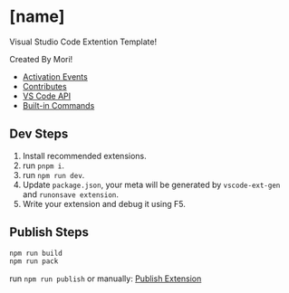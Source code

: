 # [name]

Visual Studio Code Extention Template!

Created By Mori!

-   [Activation Events](https://code.visualstudio.com/api/references/activation-events)
-   [Contributes](https://code.visualstudio.com/api/references/contribution-points)
-   [VS Code API](https://code.visualstudio.com/api/references/vscode-api)
-   [Built-in Commands](https://code.visualstudio.com/api/references/commands)

## Dev Steps

1. Install recommended extensions.
2. run `pnpm i`.
3. run `npm run dev`.
4. Update `package.json`, your meta will be generated by `vscode-ext-gen` and `runonsave extension`.
5. Write your extension and debug it using F5.

## Publish Steps

```bash
npm run build
npm run pack
```

run `npm run publish` or manually: [Publish Extension](https://code.visualstudio.com/api/working-with-extensions/publishing-extension#publishing-extensions)
